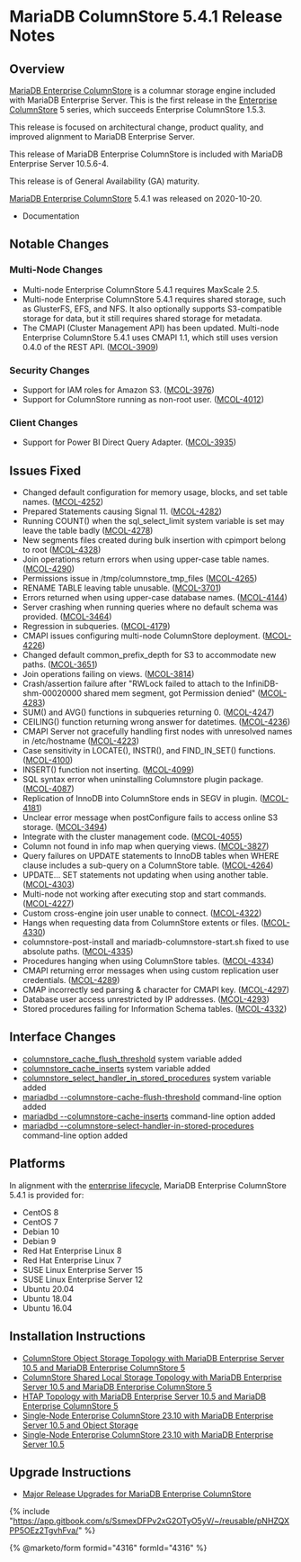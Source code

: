 # MariaDB ColumnStore 5.4.1 Release Notes

## Overview

[MariaDB Enterprise ColumnStore](https://github.com/mariadb-corporation/docs-release-notes/blob/test/en/mariadb-columnstore/README.md) is a columnar storage engine included with MariaDB Enterprise Server. This is the first release in the [Enterprise ColumnStore](https://github.com/mariadb-corporation/docs-release-notes/blob/test/en/mariadb-columnstore/README.md) 5 series, which succeeds Enterprise ColumnStore 1.5.3.

This release is focused on architectural change, product quality, and improved alignment to MariaDB Enterprise Server.

This release of MariaDB Enterprise ColumnStore is included with MariaDB Enterprise Server 10.5.6-4.

This release is of General Availability (GA) maturity.

[MariaDB Enterprise ColumnStore](https://app.gitbook.com/s/rBEU9juWLfTDcdwF3Q14/mariadb-columnstore/architecture/columnstore-architectural-overview#mariadb-enterprise-columnstore) 5.4.1 was released on 2020-10-20.

* Documentation

## Notable Changes

### Multi-Node Changes

* Multi-node Enterprise ColumnStore 5.4.1 requires MaxScale 2.5.
* Multi-node Enterprise ColumnStore 5.4.1 requires shared storage, such as GlusterFS, EFS, and NFS. It also optionally supports S3-compatible storage for data, but it still requires shared storage for metadata.
* The CMAPI (Cluster Management API) has been updated. Multi-node Enterprise ColumnStore 5.4.1 uses CMAPI 1.1, which still uses version 0.4.0 of the REST API. ([MCOL-3909](https://jira.mariadb.org/browse/MCOL-3909))

### Security Changes

* Support for IAM roles for Amazon S3. ([MCOL-3976](https://jira.mariadb.org/browse/MCOL-3976))
* Support for ColumnStore running as non-root user. ([MCOL-4012](https://jira.mariadb.org/browse/MCOL-4012))

### Client Changes

* Support for Power BI Direct Query Adapter. ([MCOL-3935](https://jira.mariadb.org/browse/MCOL-3935))

## Issues Fixed

* Changed default configuration for memory usage, blocks, and set table names. ([MCOL-4252](https://jira.mariadb.org/browse/MCOL-4252))
* Prepared Statements causing Signal 11. ([MCOL-4282](https://jira.mariadb.org/browse/MCOL-4282))
* Running COUNT() when the sql\_select\_limit system variable is set may leave the table badly ([MCOL-4278](https://jira.mariadb.org/browse/MCOL-4278))
* New segments files created during bulk insertion with cpimport belong to root ([MCOL-4328](https://jira.mariadb.org/browse/MCOL-4328))
* Join operations return errors when using upper-case table names. ([MCOL-4290](https://jira.mariadb.org/browse/MCOL-4290))
* Permissions issue in /tmp/columnstore\_tmp\_files ([MCOL-4265](https://jira.mariadb.org/browse/MCOL-4265))
* RENAME TABLE leaving table unusable. ([MCOL-3701](https://jira.mariadb.org/browse/MCOL-3701))
* Errors returned when using upper-case database names. ([MCOL-4144](https://jira.mariadb.org/browse/MCOL-4144))
* Server crashing when running queries where no default schema was provided. ([MCOL-3464](https://jira.mariadb.org/browse/MCOL-3464))
* Regression in subqueries. ([MCOL-4179](https://jira.mariadb.org/browse/MCOL-4179))
* CMAPI issues configuring multi-node ColumnStore deployment. ([MCOL-4226](https://jira.mariadb.org/browse/MCOL-4226))
* Changed default common\_prefix\_depth for S3 to accommodate new paths. ([MCOL-3651](https://jira.mariadb.org/browse/MCOL-3651))
* Join operations failing on views. ([MCOL-3814](https://jira.mariadb.org/browse/MCOL-3814))
* Crash/assertion failure after "RWLock failed to attach to the InfiniDB-shm-00020000 shared mem segment, got Permission denied" ([MCOL-4283](https://jira.mariadb.org/browse/MCOL-4283))
* SUM() and AVG() functions in subqueries returning 0. ([MCOL-4247](https://jira.mariadb.org/browse/MCOL-4247))
* CEILING() function returning wrong answer for datetimes. ([MCOL-4236](https://jira.mariadb.org/browse/MCOL-4236))
* CMAPI Server not gracefully handling first nodes with unresolved names in /etc/hostname ([MCOL-4223](https://jira.mariadb.org/browse/MCOL-4223))
* Case sensitivity in LOCATE(), INSTR(), and FIND\_IN\_SET() functions. ([MCOL-4100](https://jira.mariadb.org/browse/MCOL-4100))
* INSERT() function not inserting. ([MCOL-4099](https://jira.mariadb.org/browse/MCOL-4099))
* SQL syntax error when uninstalling Columnstore plugin package. ([MCOL-4087](https://jira.mariadb.org/browse/MCOL-4087))
* Replication of InnoDB into ColumnStore ends in SEGV in plugin. ([MCOL-4181](https://jira.mariadb.org/browse/MCOL-4181))
* Unclear error message when postConfigure fails to access online S3 storage. ([MCOL-3494](https://jira.mariadb.org/browse/MCOL-3494))
* Integrate with the cluster management code. ([MCOL-4055](https://jira.mariadb.org/browse/MCOL-4055))
* Column not found in info map when querying views. ([MCOL-3827](https://jira.mariadb.org/browse/MCOL-3827))
* Query failures on UPDATE statements to InnoDB tables when WHERE clause includes a sub-query on a ColumnStore table. ([MCOL-4264](https://jira.mariadb.org/browse/MCOL-4264))
* UPDATE... SET statements not updating when using another table. ([MCOL-4303](https://jira.mariadb.org/browse/MCOL-4303))
* Multi-node not working after executing stop and start commands. ([MCOL-4227](https://jira.mariadb.org/browse/MCOL-4227))
* Custom cross-engine join user unable to connect. ([MCOL-4322](https://jira.mariadb.org/browse/MCOL-4322))
* Hangs when requesting data from ColumnStore extents or files. ([MCOL-4330](https://jira.mariadb.org/browse/MCOL-4330))
* columnstore-post-install and mariadb-columnstore-start.sh fixed to use absolute paths. ([MCOL-4335](https://jira.mariadb.org/browse/MCOL-4335))
* Procedures hanging when using ColumnStore tables. ([MCOL-4334](https://jira.mariadb.org/browse/MCOL-4334))
* CMAPI returning error messages when using custom replication user credentials. ([MCOL-4289](https://jira.mariadb.org/browse/MCOL-4289))
* CMAP incorrectly sed parsing & character for CMAPI key. ([MCOL-4297](https://jira.mariadb.org/browse/MCOL-4297))
* Database user access unrestricted by IP addresses. ([MCOL-4293](https://jira.mariadb.org/browse/MCOL-4293))
* Stored procedures failing for Information Schema tables. ([MCOL-4332](https://jira.mariadb.org/browse/MCOL-4332))

## Interface Changes

* [columnstore\_cache\_flush\_threshold](https://github.com/mariadb-corporation/docs-release-notes/blob/test/en/mariadb-columnstore/README.md) system variable added
* [columnstore\_cache\_inserts](https://github.com/mariadb-corporation/docs-release-notes/blob/test/en/mariadb-columnstore/README.md) system variable added
* [columnstore\_select\_handler\_in\_stored\_procedures](https://github.com/mariadb-corporation/docs-release-notes/blob/test/en/mariadb-columnstore/README.md) system variable added
* [mariadbd --columnstore-cache-flush-threshold](https://github.com/mariadb-corporation/docs-release-notes/blob/test/en/mariadb-columnstore/README.md) command-line option added
* [mariadbd --columnstore-cache-inserts](https://github.com/mariadb-corporation/docs-release-notes/blob/test/en/mariadb-columnstore/README.md) command-line option added
* [mariadbd --columnstore-select-handler-in-stored-procedures](https://github.com/mariadb-corporation/docs-release-notes/blob/test/en/mariadb-columnstore/README.md) command-line option added

## Platforms

In alignment with the [enterprise lifecycle](../../../enterprise-server/about/enterprise-server-lifecycle.md), MariaDB Enterprise ColumnStore 5.4.1 is provided for:

* CentOS 8
* CentOS 7
* Debian 10
* Debian 9
* Red Hat Enterprise Linux 8
* Red Hat Enterprise Linux 7
* SUSE Linux Enterprise Server 15
* SUSE Linux Enterprise Server 12
* Ubuntu 20.04
* Ubuntu 18.04
* Ubuntu 16.04

## Installation Instructions

* [ColumnStore Object Storage Topology with MariaDB Enterprise Server 10.5](https://app.gitbook.com/s/SsmexDFPv2xG2OTyO5yV/architecture/topologies/columnstore-object-storage)[ and MariaDB Enterprise ColumnStore 5](https://app.gitbook.com/s/SsmexDFPv2xG2OTyO5yV/architecture/topologies/columnstore-object-storage)
* [ColumnStore Shared Local Storage Topology with MariaDB Enterprise Server 10.5](https://app.gitbook.com/s/SsmexDFPv2xG2OTyO5yV/architecture/topologies/columnstore-shared-local-storage)[ and MariaDB Enterprise ColumnStore 5](https://app.gitbook.com/s/SsmexDFPv2xG2OTyO5yV/architecture/topologies/columnstore-shared-local-storage)
* [HTAP Topology with MariaDB Enterprise Server 10.5](https://app.gitbook.com/s/SsmexDFPv2xG2OTyO5yV/architecture/topologies/htap)[ and MariaDB Enterprise ColumnStore 5](https://app.gitbook.com/s/SsmexDFPv2xG2OTyO5yV/architecture/topologies/htap)
* [Single-Node Enterprise ColumnStore 23.10 with MariaDB Enterprise Server 10.5](https://app.gitbook.com/s/SsmexDFPv2xG2OTyO5yV/architecture/topologies/single-node-topologies/enterprise-server-with-columnstore-object-storage)[ and Object Storage](https://app.gitbook.com/s/SsmexDFPv2xG2OTyO5yV/architecture/topologies/single-node-topologies/enterprise-server-with-columnstore-object-storage)
* [Single-Node Enterprise ColumnStore 23.10 with MariaDB Enterprise Server 10.5](https://app.gitbook.com/s/SsmexDFPv2xG2OTyO5yV/architecture/topologies/single-node-topologies)

## Upgrade Instructions

* [Major Release Upgrades for MariaDB Enterprise ColumnStore](https://github.com/mariadb-corporation/docs-release-notes/blob/test/en/columnstore-release-notes/README.md)

{% include "https://app.gitbook.com/s/SsmexDFPv2xG2OTyO5yV/~/reusable/pNHZQXPP5OEz2TgvhFva/" %}

{% @marketo/form formid="4316" formId="4316" %}
